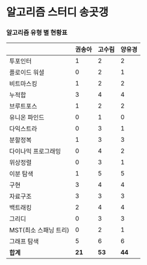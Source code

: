 # 알고리즘 스터디 송곳갱 

### 알고리즘 유형 별 현황표 

|                | 권송아    | 고수림    | 양유경    |
|:---------------|:-------|:-------|:-------|
| 투포인터           | 1      | 2      | 2      |
| 플로이드 워셜        | 0      | 2      | 1      |
| 비트마스킹          | 1      | 2      | 2      |
| 누적합            | 3      | 4      | 4      |
| 브루트포스          | 1      | 2      | 2      |
| 유니온 파인드        | 0      | 1      | 0      |
| 다익스트라          | 0      | 3      | 1      |
| 분할정복           | 1      | 3      | 3      |
| 다이나믹 프로그래밍     | 0      | 4      | 2      |
| 위상정렬           | 0      | 3      | 1      |
| 이분 탐색          | 1      | 5      | 5      |
| 구현             | 3      | 4      | 4      |
| 자료구조           | 3      | 3      | 3      |
| 백트래킹           | 2      | 4      | 4      |
| 그리디            | 0      | 3      | 3      |
| MST(최소 스패닝 트리) | 0      | 2      | 1      |
| 그래프 탐색         | 5      | 6      | 6      |
| **합계**         | **21** | **53** | **44** |